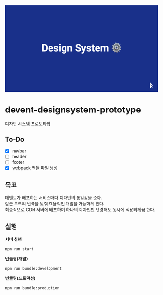 ![ds](./head.png)

# devent-designsystem-prototype
디자인 시스템 프로토타입

## To-Do

* [x] navbar
* [ ] header
* [ ] footer
* [x] webpack 번들 파일 생성

## 목표

데벤트가 배포하는 서비스마다 디자인의 통일감을 준다.  
같은 코드의 반복을 낮춰 효율적인 개발을 가능하게 한다.  
최종적으로 CDN 서버에 배포하며 하나의 디자인만 변경해도 동시에 적용되게끔 한다.  

## 실행

**서버 실행**

```
npm run start
```

**번들링(개발)**

```
npm run bundle:development
```

**번들링(프로뎍션)**

```
npm run bundle:production
```